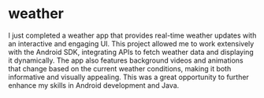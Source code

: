 # weather
I just completed a weather app that provides real-time weather updates with an interactive and engaging UI. 
This project allowed me to work extensively with the Android SDK, integrating APIs to fetch weather data and displaying it dynamically. 
The app also features background videos and animations that change based on the current weather conditions, 
making it both informative and visually appealing. This was a great opportunity to further enhance my skills in Android development and Java.
